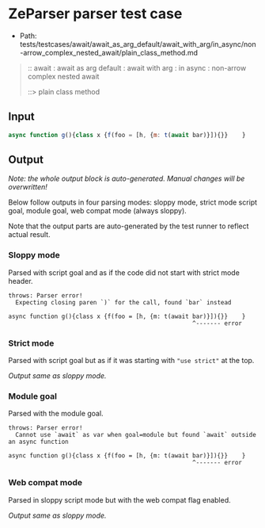 # ZeParser parser test case

- Path: tests/testcases/await/await_as_arg_default/await_with_arg/in_async/non-arrow_complex_nested_await/plain_class_method.md

> :: await : await as arg default : await with arg : in async : non-arrow complex nested await
>
> ::> plain class method

## Input

`````js
async function g(){class x {f(foo = [h, {m: t(await bar)}]){}}    }
`````

## Output

_Note: the whole output block is auto-generated. Manual changes will be overwritten!_

Below follow outputs in four parsing modes: sloppy mode, strict mode script goal, module goal, web compat mode (always sloppy).

Note that the output parts are auto-generated by the test runner to reflect actual result.

### Sloppy mode

Parsed with script goal and as if the code did not start with strict mode header.

`````
throws: Parser error!
  Expecting closing paren `)` for the call, found `bar` instead

async function g(){class x {f(foo = [h, {m: t(await bar)}]){}}    }
                                                    ^------- error
`````

### Strict mode

Parsed with script goal but as if it was starting with `"use strict"` at the top.

_Output same as sloppy mode._

### Module goal

Parsed with the module goal.

`````
throws: Parser error!
  Cannot use `await` as var when goal=module but found `await` outside an async function

async function g(){class x {f(foo = [h, {m: t(await bar)}]){}}    }
                                                    ^------- error
`````


### Web compat mode

Parsed in sloppy script mode but with the web compat flag enabled.

_Output same as sloppy mode._
